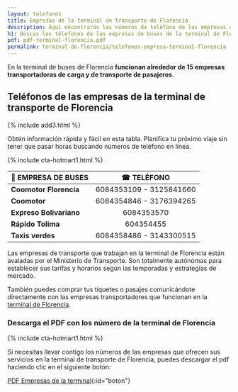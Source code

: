 ```yaml
---
layout: telefonos
title: Empresas de la terminal de transporte de Florencia
description: Aquí encontrarás los números de teléfono de las empresas de la Terminal de Transporte de Florencia. Llama o descarga la lista gratis.
h1: Buscas los télefonos de las empresas de buses de la terminal de Florencia?
pdf: pdf-terminal-florencia.pdf
permalink: terminal-de-florencia/telefonos-empresa-terminal-florencia
---
```

En la terminal de buses de Florencia **funcionan alrededor de 15 empresas transportadoras de carga y de transporte de pasajeros**.

## Teléfonos de las empresas de la terminal de transporte de Florencia

{% include add3.html %}

Obtén información rápida y fácil en esta tabla. Planifica tu próximo viaje sin tener que pasar horas buscando números de teléfono en línea.

{% include cta-hotmart1.html %}

| 🚌 EMPRESA DE BUSES | ☎ TELÉFONO |
| :--- | :---: |
| **Coomotor Florencia** | 6084353109 - 3125841660 |
| **Coomotor** | 6084354846 - 3176394265 |
| **Expreso Bolivariano** | 6084353570 |
| **Rápido Tolima** | 604354455 |
| **Taxis verdes** | 6084358486 - 3143300515 |

Las empresas de transporte que trabajan en la terminal de Florencia están avaladas por el Ministerio de Transporte. Son totalmente autónomas para establecer sus tarifas y horarios según las temporadas y estrategias de mercado.

También puedes comprar tus tiquetes o pasajes comunicándote directamente con las empresas transportadores que funcionan en la [terminal de Florencia]({{'terminal-de-florencia'|relative_url}} "Terminal de Florencia").

### Descarga el PDF con los número de la terminal de Florencia

{% include cta-hotmart1.html %}

Si necesitas llevar contigo los números de las empresas que ofrecen sus servicios en la terminal de transporte de Florencia, puedes descargar el pdf haciendo clic en el siguiente botón:

[PDF Empresas de la terminal]({{'assets/pdf-terminal-florencia.pdf'|relative_url}}){:id="boton"}

